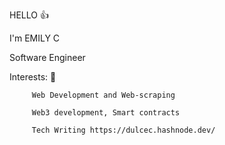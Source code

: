 HELLO 👍

I'm EMILY C

Software Engineer 

Interests: 🌱

         
         Web Development and Web-scraping 
         
         Web3 development, Smart contracts
         
         Tech Writing https://dulcec.hashnode.dev/
         
         
